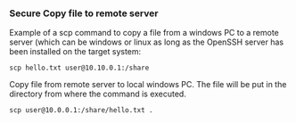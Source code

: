 ### Secure Copy file to remote server

Example of a scp command to copy a file from a windows PC to a remote server (which can be windows or linux as long as the OpenSSH server has been installed on the target system:

```
scp hello.txt user@10.10.0.1:/share
```

Copy file from remote server to local windows PC. The file will be put in the directory from where the command is executed.

```
scp user@10.0.0.1:/share/hello.txt .
```
